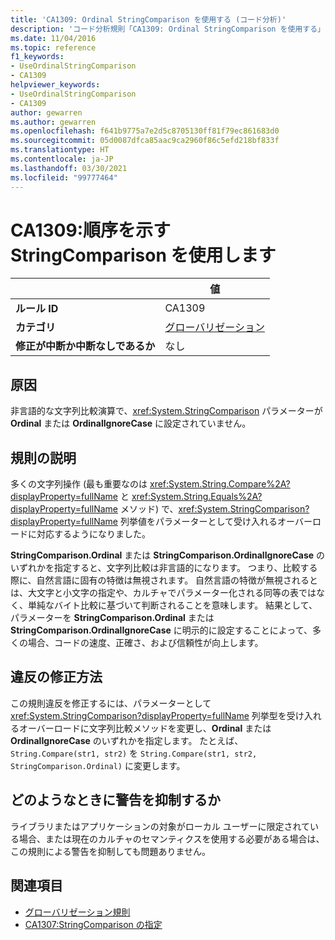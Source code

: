 ```yaml
---
title: 'CA1309: Ordinal StringComparison を使用する (コード分析)'
description: 'コード分析規則「CA1309: Ordinal StringComparison を使用する」について'
ms.date: 11/04/2016
ms.topic: reference
f1_keywords:
- UseOrdinalStringComparison
- CA1309
helpviewer_keywords:
- UseOrdinalStringComparison
- CA1309
author: gewarren
ms.author: gewarren
ms.openlocfilehash: f641b9775a7e2d5c8705130ff81f79ec861683d0
ms.sourcegitcommit: 05d0087dfca85aac9ca2960f86c5efd218bf833f
ms.translationtype: HT
ms.contentlocale: ja-JP
ms.lasthandoff: 03/30/2021
ms.locfileid: "99777464"
---
```

# <a name="ca1309-use-ordinal-stringcomparison"></a>CA1309:順序を示す StringComparison を使用します

|                                     | 値                                      |
|-------------------------------------|--------------------------------------------|
| **ルール ID**                         | CA1309                                     |
| **カテゴリ**                        | [グローバリゼーション](globalization-warnings.md) |
| **修正が中断か中断なしであるか** | なし                               |

## <a name="cause"></a>原因

非言語的な文字列比較演算で、<xref:System.StringComparison> パラメーターが **Ordinal** または **OrdinalIgnoreCase** に設定されていません。

## <a name="rule-description"></a>規則の説明

多くの文字列操作 (最も重要なのは <xref:System.String.Compare%2A?displayProperty=fullName> と <xref:System.String.Equals%2A?displayProperty=fullName> メソッド) で、<xref:System.StringComparison?displayProperty=fullName> 列挙値をパラメーターとして受け入れるオーバーロードに対応するようになりました。

**StringComparison.Ordinal** または **StringComparison.OrdinalIgnoreCase** のいずれかを指定すると、文字列比較は非言語的になります。 つまり、比較する際に、自然言語に固有の特徴は無視されます。 自然言語の特徴が無視されるとは、大文字と小文字の指定や、カルチャでパラメーター化される同等の表ではなく、単純なバイト比較に基づいて判断されることを意味します。 結果として、パラメーターを **StringComparison.Ordinal** または **StringComparison.OrdinalIgnoreCase** に明示的に設定することによって、多くの場合、コードの速度、正確さ、および信頼性が向上します。

## <a name="how-to-fix-violations"></a>違反の修正方法

この規則違反を修正するには、パラメーターとして <xref:System.StringComparison?displayProperty=fullName> 列挙型を受け入れるオーバーロードに文字列比較メソッドを変更し、**Ordinal** または **OrdinalIgnoreCase** のいずれかを指定します。 たとえば、`String.Compare(str1, str2)` を `String.Compare(str1, str2, StringComparison.Ordinal)` に変更します。

## <a name="when-to-suppress-warnings"></a>どのようなときに警告を抑制するか

ライブラリまたはアプリケーションの対象がローカル ユーザーに限定されている場合、または現在のカルチャのセマンティクスを使用する必要がある場合は、この規則による警告を抑制しても問題ありません。

## <a name="see-also"></a>関連項目

- [グローバリゼーション規則](globalization-warnings.md)
- [CA1307:StringComparison の指定](ca1307.md)
